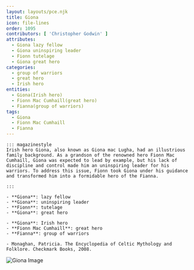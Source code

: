 ```yaml
---
layout: layouts/pce.njk
title: Giona
icon: file-lines
order: 1095
contributors: [ 'Christopher Godwin' ]
attributes:
  - Giona lazy fellow
  - Giona uninspiring leader
  - Fionn tutelage
  - Giona great hero
categories:
  - group of warriors
  - great hero
  - Irish hero
entities:
  - Giona(Irish hero)
  - Fionn Mac Cumhaill(great hero)
  - Fianna(group of warriors)
tags:
  - Giona
  - Fionn Mac Cumhaill
  - Fianna
---
```

``` tab [group1:Info]
::: magazinestyle
Irish hero Giona, also known as Giona mac Lugha, had an illustrious family background. As a grandson of the renowned hero Fionn Mac Cumhaill, Giona was expected to lead by example, but his lack of discipline and control made him an uninspiring leader for his warriors. To address this issue, Fionn took Giona under his guidance and transformed him into a formidable hero of the Fianna.

:::
```
``` tab [group1:Attributes]
- **Giona**: lazy fellow
- **Giona**: uninspiring leader
- **Fionn**: tutelage
- **Giona**: great hero
```
``` tab [group1:Entities]
- **Giona**: Irish hero
- **Fionn Mac Cumhaill**: great hero
- **Fianna**: group of warriors
```
``` tab [group1:Sources]
- Monaghan, Patricia. The Encyclopedia of Celtic Mythology and Folklore. Checkmark Books, 2008.
```
![Giona Image]([None])
